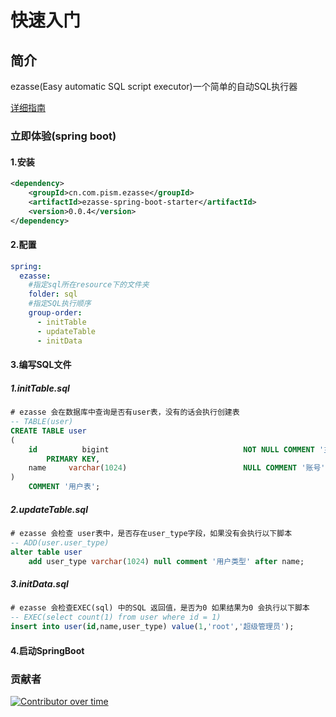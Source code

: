 # 快速入门
## 简介
ezasse(Easy automatic SQL script executor)一个简单的自动SQL执行器

[详细指南](https://perccyking.github.io/ezasse-doc/)


### 立即体验(spring boot)
#### 1.安装

```xml
<dependency>
    <groupId>cn.com.pism.ezasse</groupId>
    <artifactId>ezasse-spring-boot-starter</artifactId>
    <version>0.0.4</version>
</dependency>
```

#### 2.配置
```yaml
spring:
  ezasse:
    #指定sql所在resource下的文件夹
    folder: sql
    #指定SQL执行顺序
    group-order:
      - initTable
      - updateTable
      - initData
```

#### 3.编写SQL文件
##### 1.initTable.sql
```sql
# ezasse 会在数据库中查询是否有user表，没有的话会执行创建表
-- TABLE(user)
CREATE TABLE user
(
    id          bigint                              NOT NULL COMMENT '主键id'
        PRIMARY KEY,
    name     varchar(1024)                          NULL COMMENT '账号'
)
    COMMENT '用户表';
```
##### 2.updateTable.sql
```sql
# ezasse 会检查 user表中，是否存在user_type字段，如果没有会执行以下脚本
-- ADD(user.user_type)
alter table user
    add user_type varchar(1024) null comment '用户类型' after name;
```
##### 3.initData.sql
```sql
# ezasse 会检查EXEC(sql) 中的SQL 返回值，是否为0 如果结果为0 会执行以下脚本
-- EXEC(select count(1) from user where id = 1)
insert into user(id,name,user_type) value(1,'root','超级管理员');
```
#### 4.启动SpringBoot

### 贡献者
[![Contributor over time](https://contributor-overtime-api.git-contributor.com/contributors-svg?chart=contributorOverTime&repo=PerccyKing/ezasse)](https://git-contributor.com?chart=contributorOverTime&repo=PerccyKing/ezasse)

